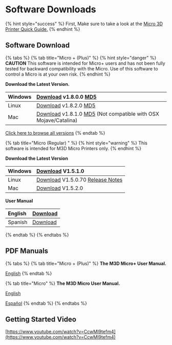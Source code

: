 # Software Downloads

{% hint style="success" %}
First, Make sure to take a look at the [Micro 3D Printer Quick Guide.](https://printm3d.com/files/Quick_Getting_Started.pdf)
{% endhint %}

## Software Download

{% tabs %}
{% tab title="Micro + \(Plus\)" %}
{% hint style="danger" %}
**CAUTION** This software is intended for Micro+ users and has not been fully tested for backward compatibility with the Micro. Use of this software to control a Micro is at your own risk.
{% endhint %}

**Download the Latest Version.**

| Windows | [Download](https://www.dropbox.com/sh/2e2k4bevt2449s9/AAA2koPs4hf1hWF784KWeRLua/2017-09-21-setup_m3d-V1.8.0.0.exe?dl=0)  v1.8.0.0  [MD5](https://printm3d.com/files/software_pro_alpha/Windows/2017-09-21-setup_m3d-V1.8.0.0.exe.md5.txt) |
| :--- | :--- |
| Linux | [Download](https://printm3d.com/files/software_pro_alpha/Linux/m3drealize_1.8.2-1_amd64.deb)  v1.8.2.0   [MD5](https://printm3d.com/files/software_pro_alpha/Linux/m3drealize_1.8.2-1_amd64.deb.md5.txt) |
| Mac | [Download](http://printm3d.com/files/software_pro_alpha/Mac/2017-10-05-v1.8.1.0-M3D.dmg)  v1.8.1.0  [MD5](https://printm3d.com/files/software_pro_alpha/Mac/2017-10-05-v1.8.1.0-M3D.dmg.md5.txt)  \(Not compatible with OSX Mojave/Catalina\) |

[Click here to browse all versions](https://www.dropbox.com/sh/gkdai2t8vz23pbs/AADvTZglDk1LVRXBRN6WVNfea?dl=0)
{% endtab %}

{% tab title="Micro \(Regular\) " %}
{% hint style="warning" %}
This software is intended for M3D Micro Printers only.
{% endhint %}

**Download the Latest Version**

| Windows | [Download](http://printm3d.com/files/software/Software%20-%20Windows/Windows%20Software%20-%202016-8-03/2016-08-03-setup_m3dbeta-V1.5.1.0.exe) V1.5.1.0 |
| :--- | :--- |
| Linux | [Download](http://printm3d.com/files/software/linux/M3D-Linux-1.5.0.70.tar.gz) V1.5.0.70  [Release Notes](http://printm3d.com/files/software/linux/README-1.5.0.70.pdf) |
| Mac | [Download](http://printm3d.com/files/software/Software%20-%20Mac/Mac%20Software%20-%202016-10-07/2016-10-07-v1.5.2.0-M3D.dmg) V1.5.2.0 |

**User Manual**

| English | [Download](http://printm3d.com/files/software/Instructions/M3D%20Manual%20Sept_2015.pdf) |
| :--- | :--- |
| Spanish | [Download](http://printm3d.com/files/manual_del_usuario.pdf) |
{% endtab %}
{% endtabs %}

## PDF Manuals

{% tabs %}
{% tab title="Micro + \(Plus\)" %}
**The M3D Micro+ User Manual.**

[English](https://drive.google.com/open?id=1PFgxiMGUPydX-Sgrwn4PyOFbqQlYm-JI)
{% endtab %}

{% tab title="Micro" %}
**The M3D Micro User Manual.**

[English](http://printm3d.com/files/software/Instructions/M3D%20Manual%20Sept_2015.pdf)

[Español](http://printm3d.com/files/manual_del_usuario.pdf)
{% endtab %}
{% endtabs %}

## Getting Started Video

[https://www.youtube.com/watch?v=CcwMI9tefm4](https://www.youtube.com/watch?v=CcwMI9tefm4)

